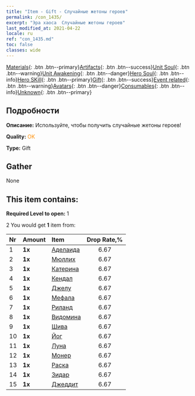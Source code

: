 ```yaml
---
title: "Item - Gift - Случайные жетоны героев"
permalink: /con_1435/
excerpt: "Эра хаоса  Случайные жетоны героев"
last_modified_at: 2021-04-22
locale: ru
ref: "con_1435.md"
toc: false
classes: wide
---
```

 [Materials](/ItemsRU/){: .btn .btn--primary}[Artifacts](/ItemsRU/Artifacts/){: .btn .btn--success}[Unit Soul](/ItemsRU/UnitSoul/){: .btn .btn--warning}[Unit Awakening](/ItemsRU/UnitAwakening/){: .btn .btn--danger}[Hero Soul](/ItemsRU/HeroSoul/){: .btn .btn--info}[Hero SKill](/ItemsRU/HeroSkill/){: .btn .btn--primary}[Gift](/ItemsRU/Gift/){: .btn .btn--success}[Event related](/ItemsRU/Events/){: .btn .btn--warning}[Avatars](/ItemsRU/Avatars/){: .btn .btn--danger}[Consumables](/ItemsRU/Consumables/){: .btn .btn--info}[Unknown](/ItemsRU/Unknown/){: .btn .btn--primary}

## Подробности
 **Описание:** Используйте, чтобы получить случайные жетоны героев!

 **Quality:** <span style="color: #FF8C00">OK</span>

 **Type:** Gift

## Gather

  None

## This item contains:

 **Required Level to open:** 1

 2 You would get **1** item  from:

  | Nr | Amount |     Item    | Drop Rate,% |
  |:---|:-------|:------------|:---------:|
  | 1 |  **1x** | [Аделаида](/ru/Items/her_359/) | 6.67 | 
  | 2 |  **1x** | [Мюллих](/ru/Items/her_360/) | 6.67 | 
  | 3 |  **1x** | [Катерина](/ru/Items/her_361/) | 6.67 | 
  | 4 |  **1x** | [Кендал](/ru/Items/her_363/) | 6.67 | 
  | 5 |  **1x** | [Джелу](/ru/Items/her_366/) | 6.67 | 
  | 6 |  **1x** | [Мефала](/ru/Items/her_367/) | 6.67 | 
  | 7 |  **1x** | [Риланд](/ru/Items/her_368/) | 6.67 | 
  | 8 |  **1x** | [Видомина](/ru/Items/her_372/) | 6.67 | 
  | 9 |  **1x** | [Шива](/ru/Items/her_376/) | 6.67 | 
  | 10 |  **1x** | [Йог](/ru/Items/her_377/) | 6.67 | 
  | 11 |  **1x** | [Луна](/ru/Items/her_378/) | 6.67 | 
  | 12 |  **1x** | [Монер](/ru/Items/her_379/) | 6.67 | 
  | 13 |  **1x** | [Раска](/ru/Items/her_384/) | 6.67 | 
  | 14 |  **1x** | [Зидар](/ru/Items/her_385/) | 6.67 | 
  | 15 |  **1x** | [Джеддит](/ru/Items/her_391/) | 6.67 | 

